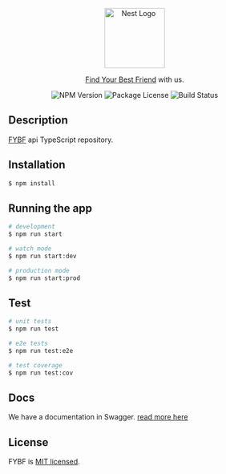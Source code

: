 <p align="center">
  <a href="http://findyourbestfriend.social/" target="blank"><img src="https://cdn.dribbble.com/userupload/3061251/file/original-fa3ce934c7df611527c76d1bbc68ee1d.png" width="120" alt="Nest Logo" /></a>
</p>

[circleci-image]: https://img.shields.io/circleci/build/github/findYourBestFriend/server/master?token=abc123def456
[circleci-url]: https://circleci.com/gh/findYourBestFriend/server
  
  <p align="center"><a href="http://findyourbestfriend.social" target="_blank">Find Your Best Friend</a> with us.</p>
    <p align="center">
<img src="https://img.shields.io/github/package-json/dependency-version/findYourBestFriend/server/@nestjs/core" alt="NPM Version" />
<img src="https://img.shields.io/github/license/findYourBestFriend/server" alt="Package License" />
<img src="https://img.shields.io/github/workflow/status/findYourBestFriend/server/Main%20CI/main" alt="Build Status" />
</p>

## Description

[FYBF](http://findyourbestfriend.social) api TypeScript repository.

## Installation

```bash
$ npm install
```

## Running the app

```bash
# development
$ npm run start

# watch mode
$ npm run start:dev

# production mode
$ npm run start:prod
```

## Test

```bash
# unit tests
$ npm run test

# e2e tests
$ npm run test:e2e

# test coverage
$ npm run test:cov
```

## Docs

We have a documentation in Swagger. [read more here](http://findyourbestfriend.social/docs)


## License

  FYBF is [MIT licensed](https://github.com/FindYourBestFriend/server/blob/main/LICENSE).

